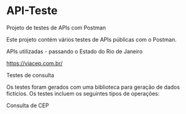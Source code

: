 # API-Teste

Projeto de testes de APIs com Postman

Este projeto contém vários testes de APIs públicas com o Postman. 

APIs utilizadas - passando o Estado do Rio de Janeiro

https://viacep.com.br/

Testes de consulta

Os testes foram gerados com uma biblioteca para geração de dados fictícios. Os testes incluem os seguintes tipos de operações:

Consulta de CEP
